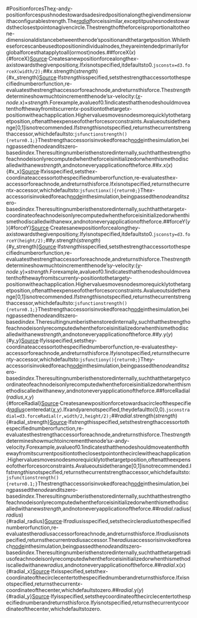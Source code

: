 #PositionforcesThe[*x*](#forceX)-and[*y*](#forceY)-positionforcespushnodestowardsadesiredpositionalongthegivendimensionwithaconfigurablestrength.The[*radial*](#forceRadial)forceissimilar,exceptitpushesnodestowardstheclosestpointonagivencircle.Thestrengthoftheforceisproportionaltotheone-dimensionaldistancebetweenthenode’spositionandthetargetposition.Whiletheseforcescanbeusedtopositionindividualnodes,theyareintendedprimarilyforglobalforcesthatapplytoall(ormost)nodes.##forceX(*x*){#forceX}[Source](https://github.com/d3/d3-force/blob/main/src/x.js)·Createsanewpositionforcealongthe*x*-axistowardsthegivenposition[*x*](#x_x).If*x*isnotspecified,itdefaultsto0.```jsconstx=d3.forceX(width/2);```##*x*.strength(*strength*){#x_strength}[Source](https://github.com/d3/d3-force/blob/main/src/x.js)·If*strength*isspecified,setsthestrengthaccessortothespecifiednumberorfunction,re-evaluatesthestrengthaccessorforeachnode,andreturnsthisforce.The*strength*determineshowmuchtoincrementthenode’s*x*-velocity:([*x*](#x_x)-*node*.x)×*strength*.Forexample,avalueof0.1indicatesthatthenodeshouldmoveatenthofthewayfromitscurrent*x*-positiontothetarget*x*-positionwitheachapplication.Highervaluesmovesnodesmorequicklytothetargetposition,oftenattheexpenseofotherforcesorconstraints.Avalueoutsidetherange[0,1]isnotrecommended.If*strength*isnotspecified,returnsthecurrentstrengthaccessor,whichdefaultsto:```jsfunctionstrength(){return0.1;}```Thestrengthaccessorisinvokedforeach[node](./simulation.md#simulation_nodes)inthesimulation,beingpassedthe*node*anditszero-based*index*.Theresultingnumberisthenstoredinternally,suchthatthestrengthofeachnodeisonlyrecomputedwhentheforceisinitializedorwhenthismethodiscalledwithanew*strength*,andnotoneveryapplicationoftheforce.##*x*.x(*x*){#x_x}[Source](https://github.com/d3/d3-force/blob/main/src/x.js)·If*x*isspecified,setsthe*x*-coordinateaccessortothespecifiednumberorfunction,re-evaluatesthe*x*-accessorforeachnode,andreturnsthisforce.If*x*isnotspecified,returnsthecurrent*x*-accessor,whichdefaultsto:```jsfunctionx(){return0;}```The*x*-accessorisinvokedforeach[node](./simulation.md#simulation_nodes)inthesimulation,beingpassedthe*node*anditszero-based*index*.Theresultingnumberisthenstoredinternally,suchthatthetarget*x*-coordinateofeachnodeisonlyrecomputedwhentheforceisinitializedorwhenthismethodiscalledwithanew*x*,andnotoneveryapplicationoftheforce.##forceY(*y*){#forceY}[Source](https://github.com/d3/d3-force/blob/main/src/y.js)·Createsanewpositionforcealongthe*y*-axistowardsthegivenposition[*y*](#y_y).If*y*isnotspecified,itdefaultsto0.```jsconsty=d3.forceY(height/2);```##*y*.strength(*strength*){#y_strength}[Source](https://github.com/d3/d3-force/blob/main/src/y.js)·If*strength*isspecified,setsthestrengthaccessortothespecifiednumberorfunction,re-evaluatesthestrengthaccessorforeachnode,andreturnsthisforce.The*strength*determineshowmuchtoincrementthenode’s*y*-velocity:([*y*](#y_y)-*node*.y)×*strength*.Forexample,avalueof0.1indicatesthatthenodeshouldmoveatenthofthewayfromitscurrent*y*-positiontothetarget*y*-positionwitheachapplication.Highervaluesmovesnodesmorequicklytothetargetposition,oftenattheexpenseofotherforcesorconstraints.Avalueoutsidetherange[0,1]isnotrecommended.If*strength*isnotspecified,returnsthecurrentstrengthaccessor,whichdefaultsto:```jsfunctionstrength(){return0.1;}```Thestrengthaccessorisinvokedforeach[node](./simulation.md#simulation_nodes)inthesimulation,beingpassedthe*node*anditszero-based*index*.Theresultingnumberisthenstoredinternally,suchthatthestrengthofeachnodeisonlyrecomputedwhentheforceisinitializedorwhenthismethodiscalledwithanew*strength*,andnotoneveryapplicationoftheforce.##*y*.y(*y*){#y_y}[Source](https://github.com/d3/d3-force/blob/main/src/y.js)·If*y*isspecified,setsthe*y*-coordinateaccessortothespecifiednumberorfunction,re-evaluatesthe*y*-accessorforeachnode,andreturnsthisforce.If*y*isnotspecified,returnsthecurrent*y*-accessor,whichdefaultsto:```jsfunctiony(){return0;}```The*y*-accessorisinvokedforeach[node](./simulation.md#simulation_nodes)inthesimulation,beingpassedthe*node*anditszero-based*index*.Theresultingnumberisthenstoredinternally,suchthatthetargetycoordinateofeachnodeisonlyrecomputedwhentheforceisinitializedorwhenthismethodiscalledwithanew*y*,andnotoneveryapplicationoftheforce.##forceRadial(*radius*,*x*,*y*){#forceRadial}[Source](https://github.com/d3/d3-force/blob/main/src/radial.js)·Createsanewpositionforcetowardsacircleofthespecified[*radius*](#radial_radius)centeredat⟨[*x*](#radial_x),[*y*](#radial_y)⟩.If*x*and*y*arenotspecified,theydefaultto⟨0,0⟩.```jsconstradial=d3.forceRadial(r,width/2,height/2);```##*radial*.strength(*strength*){#radial_strength}[Source](https://github.com/d3/d3-force/blob/main/src/radial.js)·If*strength*isspecified,setsthestrengthaccessortothespecifiednumberorfunction,re-evaluatesthestrengthaccessorforeachnode,andreturnsthisforce.The*strength*determineshowmuchtoincrementthenode’s*x*-and*y*-velocity.Forexample,avalueof0.1indicatesthatthenodeshouldmoveatenthofthewayfromitscurrentpositiontotheclosestpointonthecirclewitheachapplication.Highervaluesmovesnodesmorequicklytothetargetposition,oftenattheexpenseofotherforcesorconstraints.Avalueoutsidetherange[0,1]isnotrecommended.If*strength*isnotspecified,returnsthecurrentstrengthaccessor,whichdefaultsto:```jsfunctionstrength(){return0.1;}```Thestrengthaccessorisinvokedforeach[node](./simulation.md#simulation_nodes)inthesimulation,beingpassedthe*node*anditszero-based*index*.Theresultingnumberisthenstoredinternally,suchthatthestrengthofeachnodeisonlyrecomputedwhentheforceisinitializedorwhenthismethodiscalledwithanew*strength*,andnotoneveryapplicationoftheforce.##*radial*.radius(*radius*){#radial_radius}[Source](https://github.com/d3/d3-force/blob/main/src/radial.js)·If*radius*isspecified,setsthecircle*radius*tothespecifiednumberorfunction,re-evaluatesthe*radius*accessorforeachnode,andreturnsthisforce.If*radius*isnotspecified,returnsthecurrent*radius*accessor.The*radius*accessorisinvokedforeach[node](./simulation.md#simulation_nodes)inthesimulation,beingpassedthe*node*anditszero-based*index*.Theresultingnumberisthenstoredinternally,suchthatthetargetradiusofeachnodeisonlyrecomputedwhentheforceisinitializedorwhenthismethodiscalledwithanew*radius*,andnotoneveryapplicationoftheforce.##*radial*.x(*x*){#radial_x}[Source](https://github.com/d3/d3-force/blob/main/src/radial.js)·If*x*isspecified,setsthe*x*-coordinateofthecirclecentertothespecifiednumberandreturnsthisforce.If*x*isnotspecified,returnsthecurrent*x*-coordinateofthecenter,whichdefaultstozero.##*radial*.y(*y*){#radial_y}[Source](https://github.com/d3/d3-force/blob/main/src/radial.js)·If*y*isspecified,setstheycoordinateofthecirclecentertothespecifiednumberandreturnsthisforce.If*y*isnotspecified,returnsthecurrentycoordinateofthecenter,whichdefaultstozero.